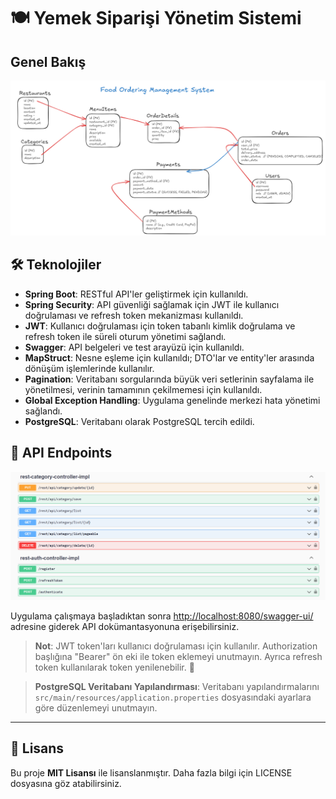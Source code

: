 # 🍽️ Yemek Siparişi Yönetim Sistemi  

##  Genel Bakış    

![Veritabanı Şeması](images/tbl.png)  

## 🛠️ Teknolojiler  

- **Spring Boot**: RESTful API'ler geliştirmek için kullanıldı.  
- **Spring Security**: API güvenliği sağlamak için JWT ile kullanıcı doğrulaması ve refresh token mekanizması kullanıldı.   
- **JWT**: Kullanıcı doğrulaması için token tabanlı kimlik doğrulama ve refresh token ile süreli oturum yönetimi sağlandı.   
- **Swagger**: API belgeleri ve test arayüzü için kullanıldı.   
- **MapStruct**: Nesne eşleme için kullanıldı; DTO'lar ve entity'ler arasında dönüşüm işlemlerinde kullanılır.  
- **Pagination**: Veritabanı sorgularında büyük veri setlerinin sayfalama ile yönetilmesi, verinin tamamının çekilmemesi için kullanıldı.   
- **Global Exception Handling**: Uygulama genelinde merkezi hata yönetimi sağlandı.   
- **PostgreSQL**: Veritabanı olarak PostgreSQL tercih edildi.   

## 📡 API Endpoints  

![API Endpoints](images/swagger.png)  

Uygulama çalışmaya başladıktan sonra [http://localhost:8080/swagger-ui/](http://localhost:8080/swagger-ui/) adresine giderek API dokümantasyonuna erişebilirsiniz.  

> **Not**: JWT token'ları kullanıcı doğrulaması için kullanılır. Authorization başlığına "Bearer" ön eki ile token eklemeyi unutmayın. Ayrıca refresh token kullanılarak token yenilenebilir. 🔄  

> **PostgreSQL Veritabanı Yapılandırması**: Veritabanı yapılandırmalarını `src/main/resources/application.properties` dosyasındaki ayarlara göre düzenlemeyi unutmayın.  

---  

## 📄 Lisans  

Bu proje **MIT Lisansı** ile lisanslanmıştır. Daha fazla bilgi için LICENSE dosyasına göz atabilirsiniz.
